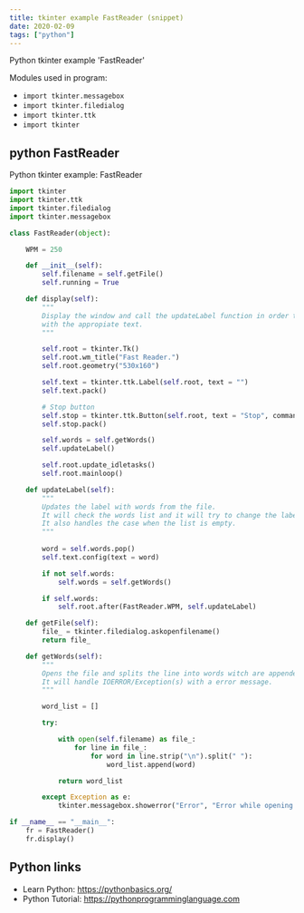 ```yaml
---
title: tkinter example FastReader (snippet)
date: 2020-02-09
tags: ["python"]
---
```

Python tkinter example 'FastReader'


Modules used in program: 
* `import tkinter.messagebox`
* `import tkinter.filedialog`
* `import tkinter.ttk`
* `import tkinter`

## python FastReader

Python tkinter example: FastReader

```python
import tkinter
import tkinter.ttk
import tkinter.filedialog
import tkinter.messagebox

class FastReader(object):

	WPM = 250

	def __init__(self):
		self.filename = self.getFile()
		self.running = True

	def display(self):
		"""
		Display the window and call the updateLabel function in order to update the Label
		with the appropiate text.
		"""

		self.root = tkinter.Tk()
		self.root.wm_title("Fast Reader.")
		self.root.geometry("530x160")

		self.text = tkinter.ttk.Label(self.root, text = "")
		self.text.pack()

		# Stop button
		self.stop = tkinter.ttk.Button(self.root, text = "Stop", command = lambda: self.root.destroy())
		self.stop.pack()

		self.words = self.getWords()
		self.updateLabel()

		self.root.update_idletasks()
		self.root.mainloop()

	def updateLabel(self):
		"""
		Updates the label with words from the file.
		It will check the words list and it will try to change the label's text.
		It also handles the case when the list is empty.
		"""
		
		word = self.words.pop()
		self.text.config(text = word)

		if not self.words:
			self.words = self.getWords()

		if self.words:
			self.root.after(FastReader.WPM, self.updateLabel)

	def getFile(self):
		file_ = tkinter.filedialog.askopenfilename()
		return file_

	def getWords(self):
		"""
		Opens the file and splits the line into words witch are appended into a list.
		It will handle IOERROR/Exception(s) with a error message.
		"""

		word_list = []

		try:

			with open(self.filename) as file_:
				for line in file_:
					for word in line.strip("\n").split(" "):
						word_list.append(word)

			return word_list

		except Exception as e:
			tkinter.messagebox.showerror("Error", "Error while opening file.\nRaw: {}".format(e))

if __name__ == "__main__":
	fr = FastReader()
	fr.display()

```

## Python links

- Learn Python: https://pythonbasics.org/
- Python Tutorial: https://pythonprogramminglanguage.com
